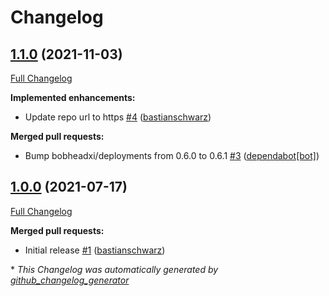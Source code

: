 # Changelog

## [1.1.0](https://github.com/codenamephp/chef.cookbook.chrome/tree/1.1.0) (2021-11-03)

[Full Changelog](https://github.com/codenamephp/chef.cookbook.chrome/compare/1.0.0...1.1.0)

**Implemented enhancements:**

- Update repo url to https [\#4](https://github.com/codenamephp/chef.cookbook.chrome/pull/4) ([bastianschwarz](https://github.com/bastianschwarz))

**Merged pull requests:**

- Bump bobheadxi/deployments from 0.6.0 to 0.6.1 [\#3](https://github.com/codenamephp/chef.cookbook.chrome/pull/3) ([dependabot[bot]](https://github.com/apps/dependabot))

## [1.0.0](https://github.com/codenamephp/chef.cookbook.chrome/tree/1.0.0) (2021-07-17)

[Full Changelog](https://github.com/codenamephp/chef.cookbook.chrome/compare/144e676d8599b4e9e1bc371cf619135ba9db5e9a...1.0.0)

**Merged pull requests:**

- Initial release [\#1](https://github.com/codenamephp/chef.cookbook.chrome/pull/1) ([bastianschwarz](https://github.com/bastianschwarz))



\* *This Changelog was automatically generated by [github_changelog_generator](https://github.com/github-changelog-generator/github-changelog-generator)*
